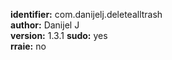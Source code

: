 **identifier:** com.danijelj.deletealltrash  
**author:**  Danijel J  
**version:** 1.3.1
**sudo:** yes  
**rraie:** no

